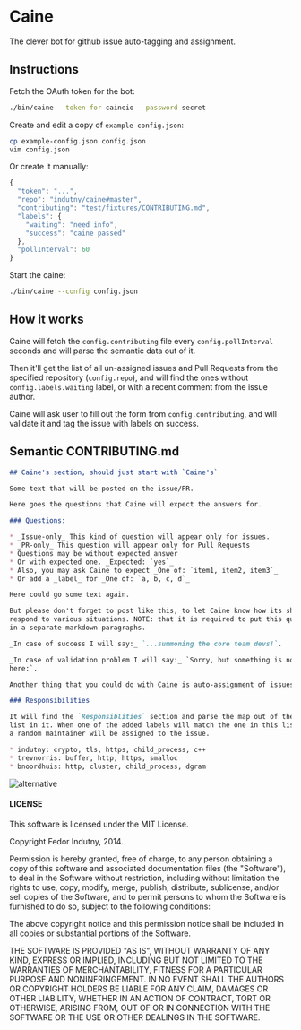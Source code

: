 # Caine

The clever bot for github issue auto-tagging and assignment.

## Instructions

Fetch the OAuth token for the bot:

```sh
./bin/caine --token-for caineio --password secret
```

Create and edit a copy of `example-config.json`:

```sh
cp example-config.json config.json
vim config.json
```

Or create it manually:

```javascript
{
  "token": "...",
  "repo": "indutny/caine#master",
  "contributing": "test/fixtures/CONTRIBUTING.md",
  "labels": {
    "waiting": "need info",
    "success": "caine passed"
  },
  "pollInterval": 60
}
```

Start the caine:

```sh
./bin/caine --config config.json
```

## How it works

Caine will fetch the `config.contributing` file every `config.pollInterval`
seconds and will parse the semantic data out of it.

Then it'll get the list of all un-assigned issues and Pull Requests from the
specified repository (`config.repo`), and will find the ones without
`config.labels.waiting` label, or with a recent comment from the issue author.

Caine will ask user to fill out the form from `config.contributing`, and will
validate it and tag the issue with labels on success.

## Semantic CONTRIBUTING.md

```md
## Caine's section, should just start with `Caine's`

Some text that will be posted on the issue/PR.

Here goes the questions that Caine will expect the answers for.

### Questions:

* _Issue-only_ This kind of question will appear only for issues.
* _PR-only_ This question will appear only for Pull Requests
* Questions may be without expected answer
* Or with expected one. _Expected: `yes`_
* Also, you may ask Caine to expect _One of: `item1, item2, item3`_
* Or add a _label_ for _One of: `a, b, c, d`_

Here could go some text again.

But please don't forget to post like this, to let Caine know how its should
respond to various situations. NOTE: that it is required to put this quotes
in a separate markdown paragraphs.

_In case of success I will say:_ `...summoning the core team devs!`.

_In case of validation problem I will say:_ `Sorry, but something is not right
here:`.

Another thing that you could do with Caine is auto-assignment of issues.

### Responsibilities

It will find the `Responsiblities` section and parse the map out of the first
list in it. When one of the added labels will match the one in this list - 
a random maintainer will be assigned to the issue.

* indutny: crypto, tls, https, child_process, c++
* trevnorris: buffer, http, https, smalloc
* bnoordhuis: http, cluster, child_process, dgram
```

![alternative](http://media.tumblr.com/e553dfeabed74344c3b671f287fc2d10/tumblr_inline_mlnuhsDp6m1qz4rgp.gif)

#### LICENSE

This software is licensed under the MIT License.

Copyright Fedor Indutny, 2014.

Permission is hereby granted, free of charge, to any person obtaining a
copy of this software and associated documentation files (the
"Software"), to deal in the Software without restriction, including
without limitation the rights to use, copy, modify, merge, publish,
distribute, sublicense, and/or sell copies of the Software, and to permit
persons to whom the Software is furnished to do so, subject to the
following conditions:

The above copyright notice and this permission notice shall be included
in all copies or substantial portions of the Software.

THE SOFTWARE IS PROVIDED "AS IS", WITHOUT WARRANTY OF ANY KIND, EXPRESS
OR IMPLIED, INCLUDING BUT NOT LIMITED TO THE WARRANTIES OF
MERCHANTABILITY, FITNESS FOR A PARTICULAR PURPOSE AND NONINFRINGEMENT. IN
NO EVENT SHALL THE AUTHORS OR COPYRIGHT HOLDERS BE LIABLE FOR ANY CLAIM,
DAMAGES OR OTHER LIABILITY, WHETHER IN AN ACTION OF CONTRACT, TORT OR
OTHERWISE, ARISING FROM, OUT OF OR IN CONNECTION WITH THE SOFTWARE OR THE
USE OR OTHER DEALINGS IN THE SOFTWARE.
